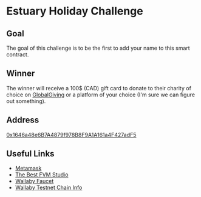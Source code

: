 # Estuary Holiday Challenge

## Goal
The goal of this challenge is to be the first to add your name to this smart contract.

## Winner
The winner will receive a 100$ (CAD) gift card to donate to their charity of choice on [GlobalGiving](https://www.globalgiving.org/) or a platform of your choice (I'm sure we can figure out something).

## Address
[0x1646a48e6B7A4879f978B8F9A1A161a4F427adF5](https://explorer.glif.io/address/0x1646a48e6B7A4879f978B8F9A1A161a4F427adF5/?network=wallaby)

## Useful Links
- [Metamask](https://metamask.io/)
- [The Best FVM Studio](https://fvmstudio.estuary.tech/)
- [Wallaby Faucet](https://wallaby.network/#faucet)
- [Wallaby Testnet Chain Info](https://chainlist.org/chain/31415)

